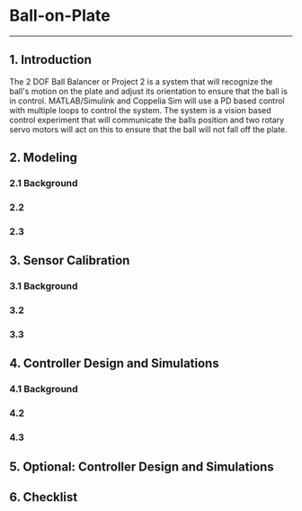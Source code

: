 # Ball-on-Plate
-----------------------------------------------------------------------------------------
## 1. Introduction
  The 2 DOF Ball Balancer or Project 2 is a system that will recognize the ball's motion on the plate and adjust its orientation to ensure that the ball is in control. MATLAB/Simulink and Coppelia Sim will use a PD based control with multiple loops to control the system. The system is a vision based control experiment that will communicate the balls position and two rotary servo motors will act on this to ensure that the ball will not fall off the plate. 
## 2. Modeling
### 2.1 Background
### 2.2
### 2.3
## 3. Sensor Calibration
### 3.1 Background
### 3.2
### 3.3
## 4. Controller Design and Simulations
### 4.1 Background
### 4.2
### 4.3
## 5. Optional: Controller Design and Simulations

## 6. Checklist
